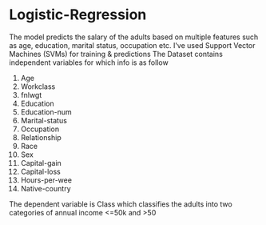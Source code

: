 # Logistic-Regression
 The model predicts the salary of the adults based on multiple features such as age, education, marital status, occupation etc. I've used Support Vector Machines (SVMs) for training &amp; predictions
The Dataset contains independent variables for which info is as follow
1. Age
2. Workclass
3. fnlwgt
4. Education
5. Education-num
6. Marital-status
7. Occupation
8. Relationship
9. Race
10. Sex
11. Capital-gain
12. Capital-loss
13. Hours-per-wee
14. Native-country

The dependent variable is Class which classifies the adults into two categories of annual income <=50k and >50
